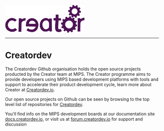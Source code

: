 ![](creator.png)

----------

# Creatordev #

The Creatordev Github organisation holds the open source projects producted by the Creator team at MIPS. The Creator programme aims to provide developers using MIPS based development platforms with tools and support to accelerate their product development cycle, learn more about Creator at [Creatordev.io](http://creatordev.io).

Our open source projects on Github can be seen by browsing to the top level list of repositories for [Creatordev](http://github.com/creatordev).

You'll find info on the MIPS development boards at our documentation site [docs.creatordev.io](http://docs.creatordev.io), or visit us at [forum.creatordev.io](http://forum.creatordev.io) for support and discussion